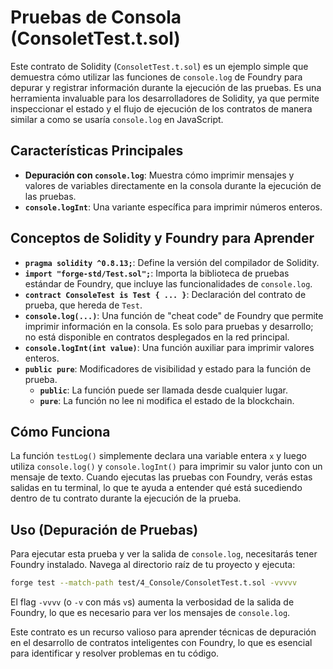 # Pruebas de Consola (ConsoletTest.t.sol)

Este contrato de Solidity (`ConsoletTest.t.sol`) es un ejemplo simple que demuestra cómo utilizar las funciones de `console.log` de Foundry para depurar y registrar información durante la ejecución de las pruebas. Es una herramienta invaluable para los desarrolladores de Solidity, ya que permite inspeccionar el estado y el flujo de ejecución de los contratos de manera similar a como se usaría `console.log` en JavaScript.

## Características Principales

*   **Depuración con `console.log`**: Muestra cómo imprimir mensajes y valores de variables directamente en la consola durante la ejecución de las pruebas.
*   **`console.logInt`**: Una variante específica para imprimir números enteros.

## Conceptos de Solidity y Foundry para Aprender

*   **`pragma solidity ^0.8.13;`**: Define la versión del compilador de Solidity.
*   **`import "forge-std/Test.sol";`**: Importa la biblioteca de pruebas estándar de Foundry, que incluye las funcionalidades de `console.log`.
*   **`contract ConsoleTest is Test { ... }`**: Declaración del contrato de prueba, que hereda de `Test`.
*   **`console.log(...)`**: Una función de "cheat code" de Foundry que permite imprimir información en la consola. Es solo para pruebas y desarrollo; no está disponible en contratos desplegados en la red principal.
*   **`console.logInt(int value)`**: Una función auxiliar para imprimir valores enteros.
*   **`public pure`**: Modificadores de visibilidad y estado para la función de prueba.
    *   **`public`**: La función puede ser llamada desde cualquier lugar.
    *   **`pure`**: La función no lee ni modifica el estado de la blockchain.

## Cómo Funciona

La función `testLog()` simplemente declara una variable entera `x` y luego utiliza `console.log()` y `console.logInt()` para imprimir su valor junto con un mensaje de texto. Cuando ejecutas las pruebas con Foundry, verás estas salidas en tu terminal, lo que te ayuda a entender qué está sucediendo dentro de tu contrato durante la ejecución de la prueba.

## Uso (Depuración de Pruebas)

Para ejecutar esta prueba y ver la salida de `console.log`, necesitarás tener Foundry instalado. Navega al directorio raíz de tu proyecto y ejecuta:

```bash
forge test --match-path test/4_Console/ConsoletTest.t.sol -vvvvv
```

El flag `-vvvv` (o `-v` con más `v`s) aumenta la verbosidad de la salida de Foundry, lo que es necesario para ver los mensajes de `console.log`.

Este contrato es un recurso valioso para aprender técnicas de depuración en el desarrollo de contratos inteligentes con Foundry, lo que es esencial para identificar y resolver problemas en tu código.
